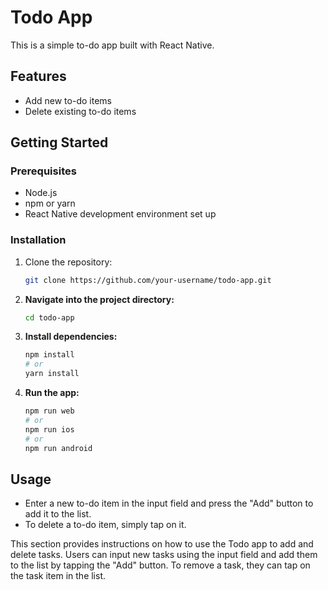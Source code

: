 # Todo App

This is a simple to-do app built with React Native.

## Features

- Add new to-do items
- Delete existing to-do items

## Getting Started

### Prerequisites

- Node.js
- npm or yarn
- React Native development environment set up

### Installation

1. Clone the repository:

   ```bash
   git clone https://github.com/your-username/todo-app.git
   ```

2. **Navigate into the project directory:**

   ```bash
   cd todo-app
   ```

3. **Install dependencies:**

   ```bash
   npm install
   # or
   yarn install
   ```

4. **Run the app:**

   ```bash
   npm run web
   # or
   npm run ios
   # or
   npm run android
   ```

## Usage

- Enter a new to-do item in the input field and press the "Add" button to add it to the list.
- To delete a to-do item, simply tap on it.

This section provides instructions on how to use the Todo app to add and delete tasks. Users can input new tasks using the input field and add them to the list by tapping the "Add" button. To remove a task, they can tap on the task item in the list.
